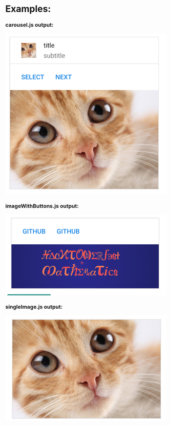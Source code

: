 # Examples:

### carousel.js output:

![carousel card output](https://github.com/BaReinhard/hangouts-card-helper/blob/master/images/carousel_example.png?raw=true)

### imageWithButtons.js output:

![imageWithButtons card output](https://github.com/BaReinhard/hangouts-card-helper/blob/master/images/readme_example.png?raw=true)

### singleImage.js output:

![singleImage card output](https://github.com/BaReinhard/hangouts-card-helper/blob/master/images/singleImage.png?raw=true)
